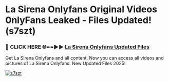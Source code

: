 # La Sirena Onlyfans Original Videos 0nlyFans Leaked - Files Updated! (s7szt)

<h3>🔴 CLICK HERE 🌐==►► <a href="https://tinyurl.com/2jnfzry5" rel="nofollow">La Sirena Onlyfans Updated Files</a></h3>

Get La Sirena Onlyfans and all content. Now you can access all videos and pictures of La Sirena Onlyfans. New Updated Files 2025!

[![s7szt](https://i.imgur.com/GyGTBgg.gif)](https://tinyurl.com/2jnfzry5)
